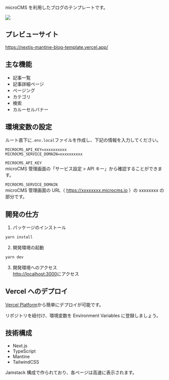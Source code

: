 microCMS を利用したブログのテンプレートです。

![](https://images.microcms-assets.io/assets/bc8d294480f849c1999b5e57accb2172/873cb703f310489b96231e3a7456767e/CleanShot%202023-04-27%20at%2009.39.09%402x.png)

## プレビューサイト

https://nextjs-mantine-blog-template.vercel.app/

## 主な機能

- 記事一覧
- 記事詳細ページ
- ページング
- カテゴリ
- 検索
- カルーセルバナー

## 環境変数の設定

ルート直下に`.env.local`ファイルを作成し、下記の情報を入力してください。

```
MICROCMS_API_KEY=xxxxxxxxxx
MICROCMS_SERVICE_DOMAIN=xxxxxxxxxx
```

`MICROCMS_API_KEY`  
microCMS 管理画面の「サービス設定 > API キー」から確認することができます。

`MICROCMS_SERVICE_DOMAIN`  
microCMS 管理画面の URL（ https://xxxxxxxx.microcms.io ）の xxxxxxxx の部分です。

## 開発の仕方

1. パッケージのインストール

```bash
yarn install
```

2. 開発環境の起動

```bash
yarn dev
```

3. 開発環境へのアクセス  
   [http://localhost:3000](http://localhost:3000)にアクセス

## Vercel へのデプロイ

[Vercel Platform](https://vercel.com/new?filter=next.js)から簡単にデプロイが可能です。

リポジトリを紐付け、環境変数を Environment Variables に登録しましょう。

## 技術構成

- Next.js
- TypeScript
- Mantine
- TailwindCSS

Jamstack 構成で作られており、各ページは高速に表示されます。
